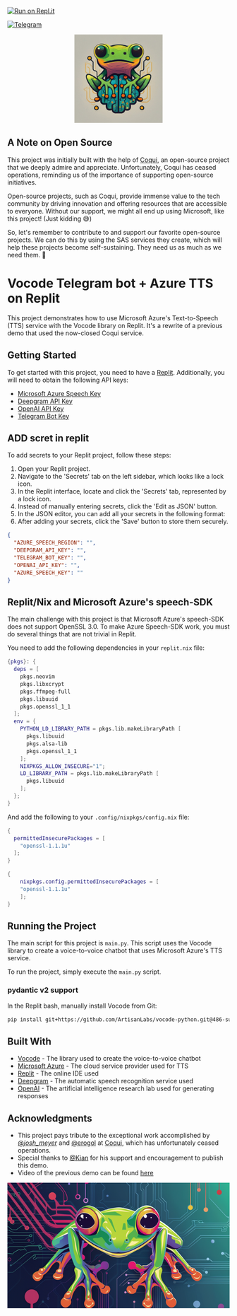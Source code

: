 [![Run on Repl.it](https://repl.it/badge/github/ArtisanLabs/replit-vocode-telegram-app)](https://repl.it/github/ArtisanLabs/replit-vocode-telegram-app)

[![Telegram](https://img.shields.io/badge/Telegram-CoquiTributeBot-blue?style=flat-square&logo=telegram)](https://t.me/CoquiTributeBot)


<p align="center">
  <img src="images/CoquiTributeBot.jpg" width="200" height="200">
</p>

## A Note on Open Source

This project was initially built with the help of [Coqui](https://github.com/coqui-ai), an open-source project that we deeply admire and appreciate. Unfortunately, Coqui has ceased operations, reminding us of the importance of supporting open-source initiatives. 

Open-source projects, such as Coqui, provide immense value to the tech community by driving innovation and offering resources that are accessible to everyone. Without our support, we might all end up using Microsoft, like this project! (Just kidding 😅)

So, let's remember to contribute to and support our favorite open-source projects. We can do this by using the SAS services they create, which will help these projects become self-sustaining. They need us as much as we need them. 💚


# Vocode Telegram bot + Azure TTS on Replit

This project demonstrates how to use Microsoft Azure's Text-to-Speech (TTS) service with the Vocode library on Replit. It's a rewrite of a previous demo that used the now-closed Coqui service.

## Getting Started

To get started with this project, you need to have a [Replit](https://replit.com/signup).
Additionally, you will need to obtain the following API keys:

- [Microsoft Azure Speech Key](https://learn.microsoft.com/en-us/azure/ai-services/speech-service/get-started-speech-to-text?tabs=linux%252Cterminal)
- [Deepgram API Key](https://developers.deepgram.com/docs/make-your-first-api-request)
- [OpenAI API Key](https://platform.openai.com/docs/quickstart?context=python)
- [Telegram Bot Key](https://core.telegram.org/bots#how-do-i-create-a-bot)

## ADD scret in replit
To add secrets to your Replit project, follow these steps:
1. Open your Replit project.
2. Navigate to the 'Secrets' tab on the left sidebar, which looks like a lock icon.
3. In the Replit interface, locate and click the 'Secrets' tab, represented by a lock icon.
4. Instead of manually entering secrets, click the 'Edit as JSON' button.
5. In the JSON editor, you can add all your secrets in the following format:
6. After adding your secrets, click the 'Save' button to store them securely.

```json
{
  "AZURE_SPEECH_REGION": "",
  "DEEPGRAM_API_KEY": "",
  "TELEGRAM_BOT_KEY": "",
  "OPENAI_API_KEY": "",
  "AZURE_SPEECH_KEY": ""
}
```

## Replit/Nix and Microsoft Azure's speech-SDK

The main challenge with this project is that Microsoft Azure's speech-SDK does not support OpenSSL 3.0. To make Azure Speech-SDK work, you must do several things that are not trivial in Replit. 

You need to add the following dependencies in your `replit.nix` file:

```nix:replit.nix
{pkgs}: {
  deps = [
    pkgs.neovim
    pkgs.libxcrypt
    pkgs.ffmpeg-full
    pkgs.libuuid
    pkgs.openssl_1_1
  ];
  env = {
    PYTHON_LD_LIBRARY_PATH = pkgs.lib.makeLibraryPath [
      pkgs.libuuid
      pkgs.alsa-lib
      pkgs.openssl_1_1
    ];
    NIXPKGS_ALLOW_INSECURE="1";
    LD_LIBRARY_PATH = pkgs.lib.makeLibraryPath [
      pkgs.libuuid
    ];
  };
}
```

And add the following to your `.config/nixpkgs/config.nix` file:

```nix:.config/nixpkgs/config.nix
{
  permittedInsecurePackages = [
    "openssl-1.1.1u"
  ];
}
```

```nix:./configuration.nix
{
    nixpkgs.config.permittedInsecurePackages = [
    "openssl-1.1.1u"
    ];
}
```

## Running the Project


The main script for this project is `main.py`. This script uses the Vocode library to create a voice-to-voice chatbot that uses Microsoft Azure's TTS service. 

To run the project, simply execute the `main.py` script.

### pydantic v2 support

In the Replit bash, manually install Vocode from Git:

```bash
pip install git+https://github.com/ArtisanLabs/vocode-python.git@486-support-for-pydantic-v2-v1-compatible
```

## Built With

- [Vocode](https://docs.vocode.dev/open-source/python-quickstart) - The library used to create the voice-to-voice chatbot
- [Microsoft Azure](https://azure.microsoft.com/) - The cloud service provider used for TTS
- [Replit](https://replit.com/) - The online IDE used
- [Deepgram](https://www.deepgram.com/) - The automatic speech recognition service used
- [OpenAI](https://openai.com/) - The artificial intelligence research lab used for generating responses

## Acknowledgments

- This project pays tribute to the exceptional work accomplished by [@_josh_meyer_](https://github.com/JRMeyer) and [@erogol](https://github.com/erogol) at [Coqui](https://github.com/coqui-ai), which has unfortunately ceased operations.
- Special thanks to [@Kian](https://github.com/Kian1354) for his support and encouragement to publish this demo.
- Video of the previous demo can be found [here](https://twitter.com/vocodehq/status/1673402815576969217)

![CoquiTributeBot Banner](images/arpagon__Design_a_banner_for_The_CoquiTributeBot_a_frog_in_the__f1d14fa2-911e-4f76-b7df-9e48cf4cce30_resized.png)